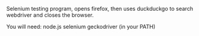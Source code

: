 Selenium testing program, opens firefox, then uses duckduckgo to search webdriver and closes the browser.

You will need:
node.js
selenium
geckodriver (in your PATH)
